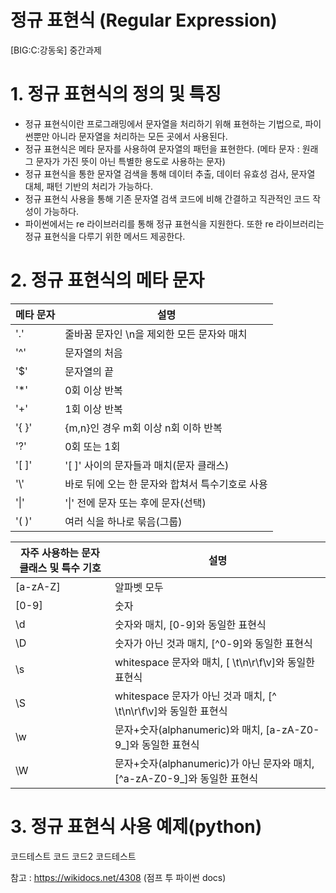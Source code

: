 # 정규 표현식 (Regular Expression)
[BIG:C:강동욱] 중간과제



# 1. 정규 표현식의 정의 및 특징
- 정규 표현식이란 프로그래밍에서 문자열을 처리하기 위해 표현하는 기법으로, 파이썬뿐만 아니라 문자열을 처리하는 모든 곳에서 사용된다.
- 정규 표현식은 메타 문자를 사용하여 문자열의 패턴을 표현한다. (메타 문자 : 원래 그 문자가 가진 뜻이 아닌 특별한 용도로 사용하는 문자)
- 정규 표현식을 통한 문자열 검색을 통해 데이터 추출, 데이터 유효성 검사, 문자열 대체, 패턴 기반의 처리가 가능하다.
- 정규 표현식 사용을 통해 기존 문자열 검색 코드에 비해 간결하고 직관적인 코드 작성이 가능하다.
- 파이썬에서는 re 라이브러리를 통해 정규 표현식을 지원한다. 또한 re 라이브러리는 정규 표현식을 다루기 위한 메서드 제공한다.


# 2. 정규 표현식의 메타 문자
|메타 문자|설명|
|------|---|
|'.'|줄바꿈 문자인 \n을 제외한 모든 문자와 매치|
|'^'|문자열의 처음|
|'$'|문자열의 끝|
|'*'|0회 이상 반복|
|'+'|1회 이상 반복 |
|'{ }'|{m,n}인 경우 m회 이상 n회 이하 반복 |
|'?'|0회 또는 1회|
|'[ ]'|'[ ]' 사이의 문자들과 매치(문자 클래스)|
|'\\'|바로 뒤에 오는 한 문자와 합쳐서 특수기호로 사용|
|'\|' | '\|' 전에 문자 또는 후에 문자(선택)|
|'( )'|여러 식을 하나로 묶음(그룹)|

|자주 사용하는 문자 클래스 및 특수 기호|설명|
|------|---|
|[a-zA-Z]|알파벳 모두|
|[0-9]|숫자|
|\d|숫자와 매치, [0-9]와 동일한 표현식|
|\D|숫자가 아닌 것과 매치, [^0-9]와 동일한 표현식|
|\s|whitespace 문자와 매치, [ \t\n\r\f\v]와 동일한 표현식 |
|\S|whitespace 문자가 아닌 것과 매치, [^ \t\n\r\f\v]와 동일한 표현식 |
|\w|문자+숫자(alphanumeric)와 매치, [a-zA-Z0-9_]와 동일한 표현식|
|\W|문자+숫자(alphanumeric)가 아닌 문자와 매치, [^a-zA-Z0-9_]와 동일한 표현식|



# 3. 정규 표현식 사용 예제(python)

코드테스트
  코드
  코드2
코드테스트


참고 : https://wikidocs.net/4308 (점프 투 파이썬 docs)
